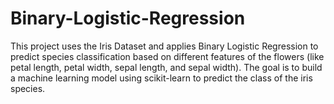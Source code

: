 # Binary-Logistic-Regression
This project uses the Iris Dataset and applies Binary Logistic Regression to predict species classification based on different features of the flowers (like petal length, petal width, sepal length, and sepal width). The goal is to build a machine learning model using scikit-learn to predict the class of the iris species.

